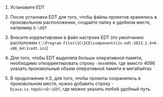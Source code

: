 1. Установите EDT

2. После установки EDT для того, чтобы файлы проектов хранились в произвольном расположении, создайте папку в удобном месте, например `D:\EDT`

3. Внесите корректировки в файл настроек EDT (по умолчанию расположен `C:\Program Files\1C\1CE\components\1c-edt-2023.2.4+6-x86_64\1cedt.ini`)

4. Для того, чтобы EDT выделяла больше оперативной памяти, необходимо откорректировать строку `-Xmx4096m`, где вместо 4096 указать произвольный объем оперативной памяти в мегабайтах

5. В продолжение п.5, для того, чтобы проекты сохранялись в произвольном месте, нужно добавить строку `-Djava.io.tmpdir=D:\EDT`, где можно указать любой удобный путь.